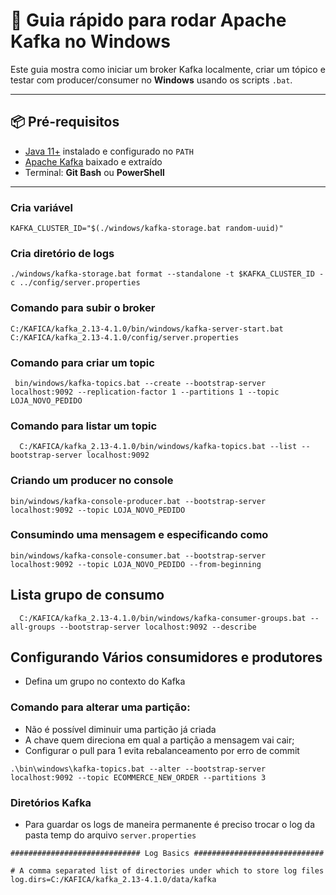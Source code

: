 # 🚀 Guia rápido para rodar Apache Kafka no Windows

Este guia mostra como iniciar um broker Kafka localmente, criar um tópico e testar com producer/consumer no **Windows** usando os scripts `.bat`.

---

## 📦 Pré-requisitos

- [Java 11+](https://adoptium.net/) instalado e configurado no `PATH`
- [Apache Kafka](https://kafka.apache.org/downloads) baixado e extraído
- Terminal: **Git Bash** ou **PowerShell**

---

### Cria variável

````shell
KAFKA_CLUSTER_ID="$(./windows/kafka-storage.bat random-uuid)"
````

### Cria diretório de logs

````shell
./windows/kafka-storage.bat format --standalone -t $KAFKA_CLUSTER_ID -c ../config/server.properties
````

### Comando para subir o broker

````shell
C:/KAFICA/kafka_2.13-4.1.0/bin/windows/kafka-server-start.bat  C:/KAFICA/kafka_2.13-4.1.0/config/server.properties
````

### Comando para criar um topic

````shell
 bin/windows/kafka-topics.bat --create --bootstrap-server localhost:9092 --replication-factor 1 --partitions 1 --topic LOJA_NOVO_PEDIDO
````

### Comando para listar um topic

````shell
  C:/KAFICA/kafka_2.13-4.1.0/bin/windows/kafka-topics.bat --list --bootstrap-server localhost:9092
````

### Criando um producer no console

````shell
bin/windows/kafka-console-producer.bat --bootstrap-server localhost:9092 --topic LOJA_NOVO_PEDIDO 
````

### Consumindo uma mensagem e especificando como

````shell
bin/windows/kafka-console-consumer.bat --bootstrap-server localhost:9092 --topic LOJA_NOVO_PEDIDO --from-beginning
````
## Lista grupo de consumo

````shell
  C:/KAFICA/kafka_2.13-4.1.0/bin/windows/kafka-consumer-groups.bat --all-groups --bootstrap-server localhost:9092 --describe
````


## Configurando Vários consumidores e produtores

- Defina um grupo no contexto do Kafka

### Comando para alterar uma partição:
- Não é possível diminuir uma partição já criada
- A chave quem direciona em qual a partição a mensagem vai cair;
- Configurar o pull para 1 evita rebalanceamento por erro de commit
````shell
.\bin\windows\kafka-topics.bat --alter --bootstrap-server localhost:9092 --topic ECOMMERCE_NEW_ORDER --partitions 3 

````

### Diretórios Kafka

- Para guardar os logs de maneira permanente é preciso trocar o log da pasta temp do arquivo ``server.properties``

````text
############################# Log Basics #############################

# A comma separated list of directories under which to store log files
log.dirs=C:/KAFICA/kafka_2.13-4.1.0/data/kafka
````


